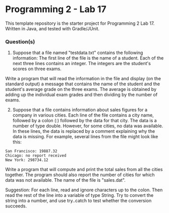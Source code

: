 # Programming 2 - Lab 17

This template repository is the starter project for Programming 2 Lab 17. Written in Java, and tested with Gradle/JUnit.

### Question(s)

1. Suppose that a file named "testdata.txt" contains the following information: The first line of the file is the name of a student. Each of the next three lines contains an integer. The integers are the student's scores on three exams.

Write a program that will read the information in the file and display (on the standard output) a message that contains the name of the student and the student's average grade on the three exams. The average is obtained by adding up the individual exam grades and then dividing by the number of exams.

2. Suppose that a file contains information about sales figures for a company in various cities. Each line of the file contains a city name, followed by a colon (:) followed by the data for that city. The data is a number of type double. However, for some cities, no data was available. In these lines, the data is replaced by a comment explaining why the data is missing. For example, several lines from the file might look like this:

```
San Francisco: 19887.32
Chicago: no report received
New York: 298734.12
```

Write a program that will compute and print the total sales from all the cities together. The program should also report the number of cities for which data was not available. The name of the file is "sales.dat".

Suggestion: For each line, read and ignore characters up to the colon. Then read the rest of the line into a variable of type String. Try to convert the string into a number, and use try..catch to test whether the conversion succeeds.
